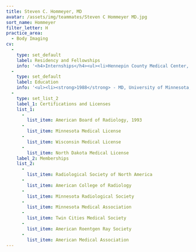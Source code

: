 ```yaml
---
title: Steven C. Hommeyer, MD
avatar: /assets/img/teammates/Steven C Hommeyer MD.jpg
sort_name: Hommeyer
filter_letter: H
practice_area:
  - Body Imaging
cv:
  - 
    type: set_default
    label: Residency and Fellowships
    info: '<h4>Internships</h4><ul><li>Hennepin County Medical Center, Minneapolis, MN, 1988-1989</li></ul><h4>Residencies</h4><ul><li>University of Washington, Seattle, WA, Diagnostic Radiology, 1989-1993</li></ul><h4>Fellowships</h4><ul><li>University of Washington, Seattle, WA, Abdominal Imaging, 1993-1994<span></span></li></ul>'
  - 
    type: set_default
    label: Education
    info: '<ul><li><strong>1988</strong> - MD, University of Minnesota, Minneapolis, MN</li><li><strong>1983</strong> - BA, Biochemistry, Dartmouth College, Hanover, NH<span></span></li></ul>'
  - 
    type: set_list_2
    label_1: Certifications and Licenses
    list_1:
      - 
        list_item: American Board of Radiology, 1993
      - 
        list_item: Minnesota Medical License
      - 
        list_item: Wisconsin Medical License
      - 
        list_item: North Dakota Medical License
    label_2: Memberships
    list_2:
      - 
        list_item: Radiological Society of North America
      - 
        list_item: American College of Radiology
      - 
        list_item: Minnesota Radiological Society
      - 
        list_item: Minnesota Medical Association
      - 
        list_item: Twin Cities Medical Society
      - 
        list_item: American Roentgen Ray Society
      - 
        list_item: American Medical Association
---
```

